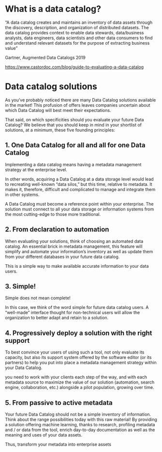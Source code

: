 # What is a data catalog?

“A data catalog creates and maintains an inventory of data assets through the discovery, description, and organization 
of distributed datasets. The data catalog provides context to enable data stewards, data/business analysts, 
data engineers, data scientists and other data consumers to find and understand relevant datasets for the purpose of 
extracting business value”

Gartner, Augmented Data Catalogs 2019

https://www.castordoc.com/blog/guide-to-evaluating-a-data-catalog

# Data catalog solutions
As you’ve probably noticed there are many Data Catalog solutions available in the market! This profusion of offers 
leaves companies uncertain about which Data Catalog will best meet their expectations.

That said, on which specificities should you evaluate your future Data Catalog? We believe that you should keep in 
mind in your shortlist of solutions, at a minimum, these five founding principles:


## 1. One Data Catalog for all and all for one Data Catalog
Implementing a data catalog means having a metadata management strategy at the enterprise level.

In other words, acquiring a Data Catalog at a data storage level would lead to recreating well-known “data silos,” 
but this time, relative to metadata. It makes it, therefore, difficult and complicated to manage and integrate them 
in other systems.

A Data Catalog must become a reference point within your enterprise. The solution must connect to all your data 
storage or information systems from the most cutting-edge to those more traditional.

## 2. From declaration to automation
 
When evaluating your solutions, think of choosing an automated data catalog. An essential brick in metadata management, 
this feature will simplify and automate your information’s inventory as well as update them from your different 
databases in your future data catalog.

This is a simple way to make available accurate information to your data users.

## 3. Simple!

Simple does not mean complete!

In this case, we think of the word simple for future data catalog users. A “well-made” interface thought for 
non-technical users will allow the organization to better adapt and retain to a solution.

## 4. Progressively deploy a solution with the right support
 
To best convince your users of using such a tool, not only evaluate its capacity, but also its support system offered 
by the software editor (or its partners) to help you put into place a metadata management strategy within your Data Catalog.

you need to work with your clients each step of the way, and with each metadata source to maximize the value of our
solution (automation, search engine, collaboration, etc.) alongside a pilot population, growing over time.

## 5. From passive to active metadata
 
Your future Data Catalog should not be a simple inventory of information. Think about the range possibilities today 
with this raw material! By providing a solution offering machine learning, thanks to research, profiling metadata 
and / or data from the tool, enrich day-to-day documentation as well as the meaning and uses of your data assets.

Thus, transform your metadata into enterprise assets

